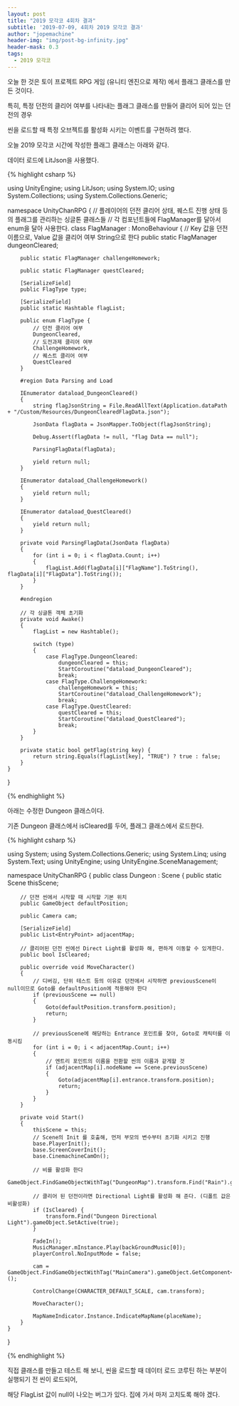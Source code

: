 ```yaml
---
layout: post
title: "2019 모각코 4회차 결과"
subtitle: '2019-07-09, 4회차 2019 모각코 결과'
author: "jopemachine"
header-img: "img/post-bg-infinity.jpg"
header-mask: 0.3
tags:
  - 2019 모각코
---
```


오늘 한 것은 토이 프로젝트 RPG 게임 (유니티 엔진으로 제작) 에서 플래그 클래스를 만든 것이다.

특히, 특정 던전의 클리어 여부를 나타내는 플래그 클래스를 만들어 클리어 되어 있는 던전의 경우

씬을 로드할 때 특정 오브젝트를 활성화 시키는 이벤트를 구현하려 했다.

오늘 2019 모각코 시간에 작성한 플래그 클래스는 아래와 같다.

데이터 로드에 LitJson을 사용했다.

{% highlight csharp %}

using UnityEngine;
using LitJson;
using System.IO;
using System.Collections;
using System.Collections.Generic;

namespace UnityChanRPG
{
    // 플레이어의 던전 클리어 상태, 퀘스트 진행 상태 등의 플래그를 관리하는 싱글톤 클래스들
    // 각 컴포넌트들에 FlagManager를 달아서 enum을 달아 사용한다.
    class FlagManager : MonoBehaviour
    {
        // Key 값을 던전 이름으로, Value 값을 클리어 여부 String으로 한다
        public static FlagManager dungeonCleared;

        public static FlagManager challengeHomework;

        public static FlagManager questCleared;

        [SerializeField]
        public FlagType type;

        [SerializeField]
        public static Hashtable flagList;

        public enum FlagType {
            // 던전 클리어 여부
            DungeonCleared,
            // 도전과제 클리어 여부
            ChallengeHomework,
            // 퀘스트 클리어 여부
            QuestCleared
        }

        #region Data Parsing and Load

        IEnumerator dataload_DungeonCleared()
        {
            string flagJsonString = File.ReadAllText(Application.dataPath + "/Custom/Resources/DungeonClearedFlagData.json");

            JsonData flagData = JsonMapper.ToObject(flagJsonString);

            Debug.Assert(flagData != null, "flag Data == null");

            ParsingFlagData(flagData);

            yield return null;
        }

        IEnumerator dataload_ChallengeHomework()
        {
            yield return null;
        }

        IEnumerator dataload_QuestCleared()
        {
            yield return null;
        }

        private void ParsingFlagData(JsonData flagData)
        {
            for (int i = 0; i < flagData.Count; i++)
            {
                flagList.Add(flagData[i]["FlagName"].ToString(), flagData[i]["FlagData"].ToString());
            }
        }

        #endregion

        // 각 싱글톤 객체 초기화
        private void Awake()
        {
            flagList = new Hashtable();

            switch (type)
            {
                case FlagType.DungeonCleared:
                    dungeonCleared = this;
                    StartCoroutine("dataload_DungeonCleared");
                    break;
                case FlagType.ChallengeHomework:
                    challengeHomework = this;
                    StartCoroutine("dataload_ChallengeHomework");
                    break;
                case FlagType.QuestCleared:
                    questCleared = this;
                    StartCoroutine("dataload_QuestCleared");
                    break;
            }
        }

        private static bool getFlag(string key) {
            return string.Equals(flagList[key], "TRUE") ? true : false; 
        }
    }
}

{% endhighlight %}

아래는 수정한 Dungeon 클래스이다.

기존 Dungeon 클래스에서 isCleared를 두어, 플래그 클래스에서 로드한다.

{% highlight csharp %}

using System;
using System.Collections.Generic;
using System.Linq;
using System.Text;
using UnityEngine;
using UnityEngine.SceneManagement;

namespace UnityChanRPG
{
    public class Dungeon : Scene
    {
        public static Scene thisScene;

        // 던젼 씬에서 시작할 때 시작할 기본 위치
        public GameObject defaultPosition;

        public Camera cam;

        [SerializeField]
        public List<EntryPoint> adjacentMap;

        // 클리어된 던전 씬에선 Direct Light를 활성화 해, 편하게 이동할 수 있게한다.
        public bool IsCleared;

        public override void MoveCharacter()
        {
            // 디버깅, 단위 테스트 등의 이유로 던전에서 시작하면 previousScene이 null이므로 Goto를 defaultPosition에 적용해야 한다
            if (previousScene == null) 
            {
                Goto(defaultPosition.transform.position);
                return;
            }

            // previousScene에 해당하는 Entrance 포인트를 찾아, Goto로 캐릭터를 이동시킴
            for (int i = 0; i < adjacentMap.Count; i++)
            {
                // 엔트리 포인트의 이름을 전환할 씬의 이름과 같게할 것
                if (adjacentMap[i].nodeName == Scene.previousScene)
                {
                    Goto(adjacentMap[i].entrance.transform.position);
                    return;
                }
            }
        }

        private void Start()
        {
            thisScene = this;
            // Scene의 Init 를 호출해, 먼저 부모의 변수부터 초기화 시키고 진행
            base.PlayerInit();
            base.ScreenCoverInit();
            base.CinemachineCamOn();

            // 비를 활성화 한다
            GameObject.FindGameObjectWithTag("DungeonMap").transform.Find("Rain").gameObject.SetActive(true);

            // 클리어 된 던전이라면 Directional Light를 활성화 해 준다. (디폴트 값은 비활성화)
            if (IsCleared) {
                transform.Find("Dungeon Directional Light").gameObject.SetActive(true);
            }

            FadeIn();
            MusicManager.mInstance.Play(backGroundMusic[0]);
            playerControl.NoInputMode = false;

            cam = GameObject.FindGameObjectWithTag("MainCamera").gameObject.GetComponent<Camera>();

            ControlChange(CHARACTER_DEFAULT_SCALE, cam.transform);

            MoveCharacter();
            
            MapNameIndicator.Instance.IndicateMapName(placeName);
        }
    }
}

{% endhighlight %}

직접 클래스를 만들고 테스트 해 보니, 씬을 로드할 때 데이터 로드 코루틴 하는 부분이 실행되기 전 씬이 로드되어,

해당 FlagList 값이 null이 나오는 버그가 있다. 집에 가서 마저 고치도록 해야 겠다.